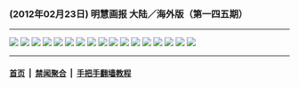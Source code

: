 ### (2012年02月23日) 明慧画报 大陆／海外版（第一四五期） 

---

<img src="http://qikan.minghui.org/mhqkpage/qikanimage/2012/02/23/mhhb-145-china-read-online1.png"/> 

<img src="http://qikan.minghui.org/mhqkpage/qikanimage/2012/02/23/mhhb-145-china-read-online2.png"/> 

<img src="http://qikan.minghui.org/mhqkpage/qikanimage/2012/02/23/mhhb-145-china-read-online3.png"/> 

<img src="http://qikan.minghui.org/mhqkpage/qikanimage/2012/02/23/mhhb-145-china-read-online4.png"/> 

<img src="http://qikan.minghui.org/mhqkpage/qikanimage/2012/02/23/mhhb-145-china-read-online5.png"/> 

<img src="http://qikan.minghui.org/mhqkpage/qikanimage/2012/02/23/mhhb-145-china-read-online6.png"/> 

<img src="http://qikan.minghui.org/mhqkpage/qikanimage/2012/02/23/mhhb-145-china-read-online7.png"/> 

<img src="http://qikan.minghui.org/mhqkpage/qikanimage/2012/02/23/mhhb-145-china-read-online8.png"/> 

<img src="http://qikan.minghui.org/mhqkpage/qikanimage/2012/02/23/mhhb-145-china-read-online9.png"/> 

<img src="http://qikan.minghui.org/mhqkpage/qikanimage/2012/02/23/mhhb-145-china-read-online10.png"/> 

<img src="http://qikan.minghui.org/mhqkpage/qikanimage/2012/02/23/mhhb-145-china-read-online11.png"/> 

<img src="http://qikan.minghui.org/mhqkpage/qikanimage/2012/02/23/mhhb-145-china-read-online12.png"/> 

<img src="http://qikan.minghui.org/mhqkpage/qikanimage/2012/02/23/mhhb-145-china-read-online13.png"/> 

<img src="http://qikan.minghui.org/mhqkpage/qikanimage/2012/02/23/mhhb-145-china-read-online14.png"/> 

<img src="http://qikan.minghui.org/mhqkpage/qikanimage/2012/02/23/mhhb-145-china-read-online15.png"/> 

<img src="http://qikan.minghui.org/mhqkpage/qikanimage/2012/02/23/mhhb-145-china-read-online16.png"/> 

<img src="http://qikan.minghui.org/mhqkpage/qikanimage/2012/02/23/mhhb-145-china-read-online17.png"/> 



---

#### [首页](../../../..) &nbsp;|&nbsp; [禁闻聚合](https://github.com/gfw-breaker/banned-news) &nbsp;|&nbsp; [手把手翻墙教程](https://github.com/gfw-breaker/guides) 